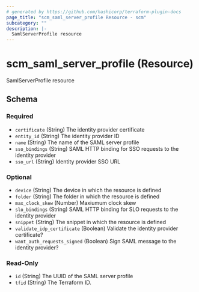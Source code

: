 ```yaml
---
# generated by https://github.com/hashicorp/terraform-plugin-docs
page_title: "scm_saml_server_profile Resource - scm"
subcategory: ""
description: |-
  SamlServerProfile resource
---
```


# scm_saml_server_profile (Resource)

SamlServerProfile resource



<!-- schema generated by tfplugindocs -->
## Schema

### Required

- `certificate` (String) The identity provider certificate
- `entity_id` (String) The identity provider ID
- `name` (String) The name of the SAML server profile
- `sso_bindings` (String) SAML HTTP binding for SSO requests to the identity provider
- `sso_url` (String) Identity provider SSO URL

### Optional

- `device` (String) The device in which the resource is defined
- `folder` (String) The folder in which the resource is defined
- `max_clock_skew` (Number) Maxiumum clock skew
- `slo_bindings` (String) SAML HTTP binding for SLO requests to the identity provider
- `snippet` (String) The snippet in which the resource is defined
- `validate_idp_certificate` (Boolean) Validate the identity provider certificate?
- `want_auth_requests_signed` (Boolean) Sign SAML message to the identity provider?

### Read-Only

- `id` (String) The UUID of the SAML server profile
- `tfid` (String) The Terraform ID.
